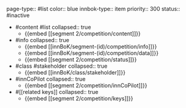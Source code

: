page-type:: #list
color:: blue
innbok-type:: item
priority:: 300
status:: #inactive

- #content #list
  collapsed:: true
	- {{embed [[segment 2/competition/content]]}}
- #info
  collapsed:: true
	- {{embed [[innBoK/segment-(id)/competition/info]]}}
	- {{embed [[innBoK/segment-(id)/competition/data]]}}
	- {{embed [[segment 2/competition/status]]}}
- #class #stakeholder
  collapsed:: true
	- {{embed [[innBoK/class/stakeholder]]}}
- #innCoPilot
  collapsed:: true
	- {{embed [[segment 2/competition/innCoPilot]]}}
- #[[related keys]]
  collapsed:: true
	- {{embed [[segment 2/competition/keys]]}}


